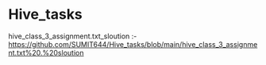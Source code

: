 # Hive_tasks
hive_class_3_assignment.txt_sloution :- https://github.com/SUMIT644/Hive_tasks/blob/main/hive_class_3_assignment.txt%20.%20sloution
